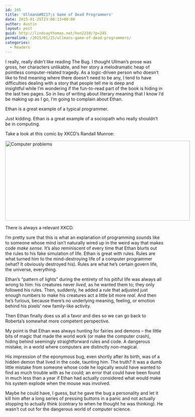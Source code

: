 ```yaml
---
id: 245
title: 'Ullman&#8217;s Game of Dead Programmers'
date: 2015-01-25T23:08:13+00:00
author: Austin
layout: post
guid: http://lindsaythomas.net/hon2210/?p=245
permalink: /2015/01/25/ullmans-game-of-dead-programmers/
categories:
  - Readers
---
```

I really, really didn&#8217;t like reading The Bug. I thought Ullman&#8217;s prose was gross, her characters unlikable, and her story a melodramatic heap of pointless computer-related tragedy. As a logic-driven person who doesn&#8217;t like to find meaning where there doesn&#8217;t need to be any, I tend to have difficulties dealing with a story that people tell me is deep and insightful while I&#8217;m wondering if the fun-to-read part of the book is hiding in the last two pages. So in lieu of writing about literary meaning that I know I&#8217;d be making up as I go, I&#8217;m going to complain about Ethan.

Ethan is a great example of a typical programmer.

Just kidding. Ethan is a great example of a sociopath who really shouldn&#8217;t be in computing.

Take a look at this comic by XKCD&#8217;s Randall Munroe:

<div style="width: 597px" class="wp-caption alignnone">
  <a href="https://xkcd.com/722/"><img src="http://imgs.xkcd.com/comics/computer_problems.png" alt="Computer problems" width="587" height="254" /></a>
  
  <p class="wp-caption-text">
    There is always a relevant XKCD.
  </p>
</div>

I&#8217;m pretty sure that this is what an explanation of programming sounds like to someone whose mind isn&#8217;t naturally wired up in the weird way that makes code _make sense_. It&#8217;s also reminiscent of every time that Ethan blurts out the rules to his fake simulation of life. Ethan is great with rules. Rules are what turned him to the mind-destroying life of a computer programmer (what? It obviously destroyed his). Rules are what he&#8217;s certain govern life, the universe, everything.

Ethan&#8217;s &#8220;pattern of lights&#8221; during the entirety of his pitiful life was always all wrong to him: his creatures never _lived_, as he wanted them to; they only followed his rules. Then, suddenly, he added a rule that adjusted just enough numbers to make his creatures act a little bit more _real_. And then he&#8217;s furious, because there&#8217;s no underlying meaning, feeling, or emotion behind his pixels&#8217; new family-like activity.

Then Ethan finally does us all a favor and dies so we can go back to Roberta&#8217;s somewhat more competent perspective.

My point is that Ethan was always hunting for fairies and demons – the little bits of magic that made the world work (or make the computer crash), hiding behind seemingly straightforward rules and code. A dangerous mistake, in a world where computers are distinctly non-magical.

His impression of the eponymous bug, even shortly after its birth, was of a hidden demon that lived in the code, taunting him. The truth? It was a dumb little mistake from someone whose code he logically would have wanted to find as much trouble with as he could; an error that could have been found in much less than a year if Ethan had actually considered what would make his system explode when the mouse was involved.

Maybe he could have, I guess, but he gave the bug a personality and let it kill him after a long series of pressing buttons in a panic and not actually stopping to actually think (contrary to when he thought he was thinking). He wasn&#8217;t cut out for the dangerous world of computer science.